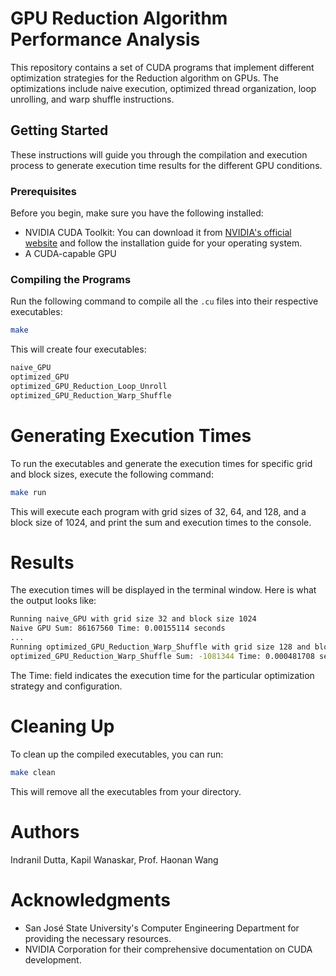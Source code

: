 # GPU Reduction Algorithm Performance Analysis

This repository contains a set of CUDA programs that implement different optimization strategies for the Reduction algorithm on GPUs. The optimizations include naive execution, optimized thread organization, loop unrolling, and warp shuffle instructions.

## Getting Started

These instructions will guide you through the compilation and execution process to generate execution time results for the different GPU conditions.

### Prerequisites
Before you begin, make sure you have the following installed:
- NVIDIA CUDA Toolkit: You can download it from [NVIDIA's official website](https://developer.nvidia.com/cuda-downloads) and follow the installation guide for your operating system.
- A CUDA-capable GPU

### Compiling the Programs

Run the following command to compile all the `.cu` files into their respective executables:

```bash
make
```

This will create four executables:

```bash
naive_GPU
optimized_GPU
optimized_GPU_Reduction_Loop_Unroll
optimized_GPU_Reduction_Warp_Shuffle
```

# Generating Execution Times
To run the executables and generate the execution times for specific grid and block sizes, execute the following command:

```bash
make run
```
This will execute each program with grid sizes of 32, 64, and 128, and a block size of 1024, and print the sum and execution times to the console.

# Results
The execution times will be displayed in the terminal window. Here is what the output looks like:


```bash
Running naive_GPU with grid size 32 and block size 1024
Naive GPU Sum: 86167560 Time: 0.00155114 seconds
...
Running optimized_GPU_Reduction_Warp_Shuffle with grid size 128 and block size 1024
optimized_GPU_Reduction_Warp_Shuffle Sum: -1081344 Time: 0.000481708 seconds
```


The Time: field indicates the execution time for the particular optimization strategy and configuration.

# Cleaning Up
To clean up the compiled executables, you can run:


```bash
make clean
```
This will remove all the executables from your directory.

# Authors
Indranil Dutta,
Kapil Wanaskar, 
Prof. Haonan Wang

# Acknowledgments
- San José State University's Computer Engineering Department for providing the necessary resources.
- NVIDIA Corporation for their comprehensive documentation on CUDA development.
